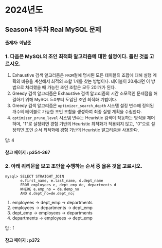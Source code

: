 # 2024년도
## Season4 1주차 Real MySQL 문제
#### 출제자: 이남준

### 1. 다음은 MySQL의 조인 최적화 알고리즘에 대한 설명이다. 틀린 것을 고르시오.

1. Exhaustive 검색 알고리즘은 `FROM`절에 명시된 모든 테이블의 조합에 대해 실행 계획의 비용을 계산해서 최적의 조합 1개를 찾는 방법이다. 테이블이 20개라면 이 방법으로 처리했을 때 가능한 조인 조합은 모두 20!개가 된다.
2. Greedy 검색 알고리즘은 Exhaustive 검색 알고리즘의 시간 소모적인 문제점을 해결하기 위해 MySQL 5.0부터 도입된 조인 최적화 기법이다.
3. Greedy 검색 알고리즘은 `optimizer_search_depth` 시스템 설정 변수에 정의된 개수의 테이블로 가능한 조인 조합을 생성하여 최종 실행 계획을 수립한다.
4. `optimizer_prune_level` 시스템 변수는 Heuristic 검색이 작동하는 방식을 제어하며, "1"로 설정되면 경험 기반의 Heuristic 최적화가 적용되지 않고, "0"으로 설정되면 조인 순서 최적화에 경험 기반의 Heuristic 알고리즘을 사용한다.

답: 4

#### 참고 페이지 : p354-367


### 2. 아래 쿼리문을 보고 조인을 수행하는 순서 중 옳은 것을 고르시오.

```
mysql> SELECT STRAIGHT_JOIN
       e.first_name, e.last_name, d.dept_name
       FROM employees e, dept_emp de, departments d
       WHERE e.emp_no = de.demp_no
       AND d.dept_no=de.dept_no;
```

1. employees -> dept_emp -> departments
2. employees -> departments -> dept_emp
3. dept_emp -> employees -> departments
4. departments -> employees -> dept_emp

답 : 1

#### 참고 페이지 : p372